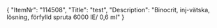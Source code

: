{
  "ItemNr": "114508",
  "Title": "test",
  "Description": "Binocrit, inj-vätska, lösning, förfylld spruta 6000 IE/ 0,6 ml"
}